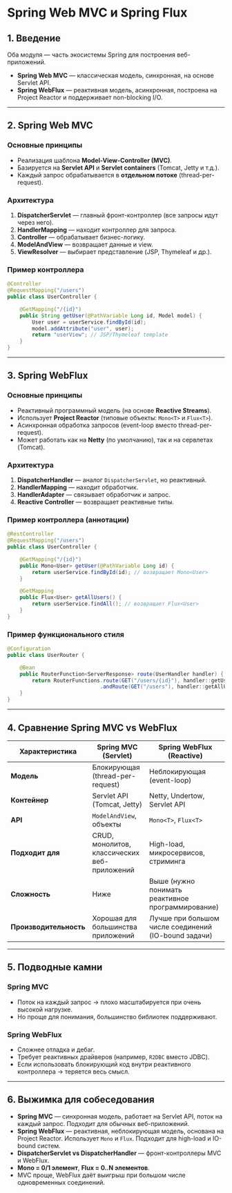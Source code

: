 # Spring Web MVC и Spring Flux

## 1. Введение

Оба модуля — часть экосистемы Spring для построения веб-приложений.

* **Spring Web MVC** — классическая модель, синхронная, на основе Servlet API.
* **Spring WebFlux** — реактивная модель, асинхронная, построена на Project Reactor и поддерживает non-blocking I/O.

---

## 2. Spring Web MVC

### Основные принципы

* Реализация шаблона **Model-View-Controller (MVC)**.
* Базируется на **Servlet API** и **Servlet containers** (Tomcat, Jetty и т.д.).
* Каждый запрос обрабатывается в **отдельном потоке** (thread-per-request).

### Архитектура

1. **DispatcherServlet** — главный фронт-контроллер (все запросы идут через него).
2. **HandlerMapping** — находит контроллер для запроса.
3. **Controller** — обрабатывает бизнес-логику.
4. **ModelAndView** — возвращает данные и view.
5. **ViewResolver** — выбирает представление (JSP, Thymeleaf и др.).

### Пример контроллера

```java
@Controller
@RequestMapping("/users")
public class UserController {

    @GetMapping("/{id}")
    public String getUser(@PathVariable Long id, Model model) {
        User user = userService.findById(id);
        model.addAttribute("user", user);
        return "userView"; // JSP/Thymeleaf template
    }
}
```

---

## 3. Spring WebFlux

### Основные принципы

* Реактивный программный модель (на основе **Reactive Streams**).
* Использует **Project Reactor** (типовые объекты: `Mono<T>` и `Flux<T>`).
* Асинхронная обработка запросов (event-loop вместо thread-per-request).
* Может работать как на **Netty** (по умолчанию), так и на сервлетах (Tomcat).

### Архитектура

1. **DispatcherHandler** — аналог `DispatcherServlet`, но реактивный.
2. **HandlerMapping** — находит обработчик.
3. **HandlerAdapter** — связывает обработчик и запрос.
4. **Reactive Controller** — возвращает реактивные типы.

### Пример контроллера (аннотации)

```java
@RestController
@RequestMapping("/users")
public class UserController {

    @GetMapping("/{id}")
    public Mono<User> getUser(@PathVariable Long id) {
        return userService.findById(id); // возвращает Mono<User>
    }

    @GetMapping
    public Flux<User> getAllUsers() {
        return userService.findAll(); // возвращает Flux<User>
    }
}
```

### Пример функционального стиля

```java
@Configuration
public class UserRouter {

    @Bean
    public RouterFunction<ServerResponse> route(UserHandler handler) {
        return RouterFunctions.route(GET("/users/{id}"), handler::getUser)
                              .andRoute(GET("/users"), handler::getAllUsers);
    }
}
```

---

## 4. Сравнение Spring MVC vs WebFlux

| Характеристика         | Spring MVC (Servlet)                         | Spring WebFlux (Reactive)                            |
| ---------------------- | -------------------------------------------- | ---------------------------------------------------- |
| **Модель**             | Блокирующая (thread-per-request)             | Неблокирующая (event-loop)                           |
| **Контейнер**          | Servlet API (Tomcat, Jetty)                  | Netty, Undertow, Servlet API                         |
| **API**                | `ModelAndView`, объекты                      | `Mono<T>`, `Flux<T>`                                 |
| **Подходит для**       | CRUD, монолитов, классических веб-приложений | High-load, микросервисов, стриминга                  |
| **Сложность**          | Ниже                                         | Выше (нужно понимать реактивное программирование)    |
| **Производительность** | Хорошая для большинства приложений           | Лучше при большом числе соединений (IO-bound задачи) |

---

## 5. Подводные камни

### Spring MVC

* Поток на каждый запрос → плохо масштабируется при очень высокой нагрузке.
* Но проще для понимания, большинство библиотек поддерживают.

### Spring WebFlux

* Сложнее отладка и дебаг.
* Требует реактивных драйверов (например, `R2DBC` вместо JDBC).
* Если использовать блокирующий код внутри реактивного контроллера → теряется весь смысл.

---

## 6. Выжимка для собеседования

* **Spring MVC** — синхронная модель, работает на Servlet API, поток на каждый запрос. Подходит для обычных веб-приложений.
* **Spring WebFlux** — реактивная, неблокирующая модель, основана на Project Reactor. Использует `Mono` и `Flux`. Подходит для high-load и IO-bound систем.
* **DispatcherServlet vs DispatcherHandler** — фронт-контроллеры MVC и WebFlux.
* **Mono = 0/1 элемент**, **Flux = 0..N элементов**.
* MVC проще, WebFlux даёт выигрыш при большом числе одновременных соединений.
